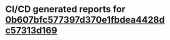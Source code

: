 # CI/CD generated reports for [0b607bfc577397d370e1fbdea4428dc57313d169](https://github.com/hydephp/develop/commit/0b607bfc577397d370e1fbdea4428dc57313d169)
